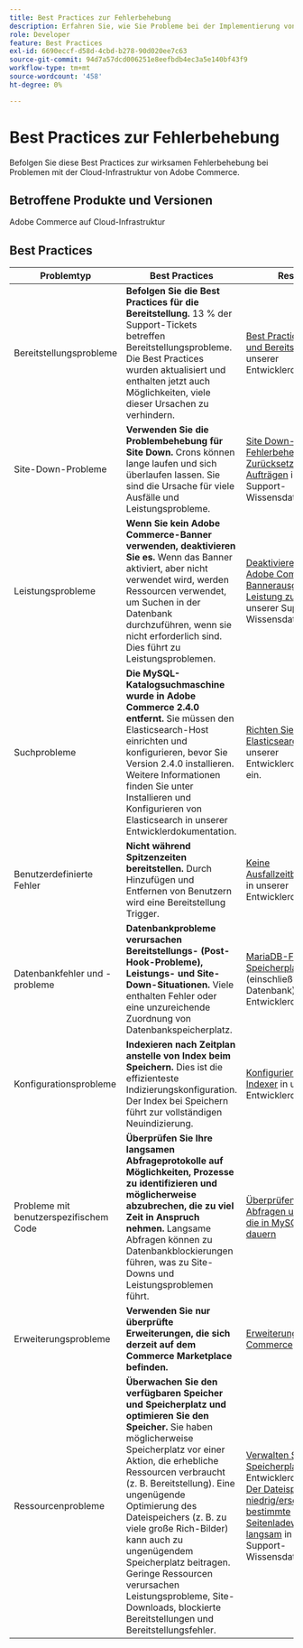 ```yaml
---
title: Best Practices zur Fehlerbehebung
description: Erfahren Sie, wie Sie Probleme bei der Implementierung von Adobe Commerce beheben können.
role: Developer
feature: Best Practices
exl-id: 6690eccf-d58d-4cbd-b278-90d020ee7c63
source-git-commit: 94d7a57dcd006251e8eefbdb4ec3a5e140bf43f9
workflow-type: tm+mt
source-wordcount: '458'
ht-degree: 0%

---
```


# Best Practices zur Fehlerbehebung

Befolgen Sie diese Best Practices zur wirksamen Fehlerbehebung bei Problemen mit der Cloud-Infrastruktur von Adobe Commerce.

## Betroffene Produkte und Versionen

Adobe Commerce auf Cloud-Infrastruktur

## Best Practices

| Problemtyp | Best Practices | Ressource |
|----------------------------|----------------------------------------------------------------------------------------------------------------------------------------------------------------------------------------------------------------------------------------------------------------------------------------------------------------------------------------------------------------------------------------------------|-------------------------------------------------------------------------------------------------------------------------------------------------------------------------------------------------------------------------------------------------------------------------------------------------------------------------------------------------------------------------------------------------------|
| Bereitstellungsprobleme | **Befolgen Sie die Best Practices für die Bereitstellung.** 13 % der Support-Tickets betreffen Bereitstellungsprobleme. Die Best Practices wurden aktualisiert und enthalten jetzt auch Möglichkeiten, viele dieser Ursachen zu verhindern. | [Best Practices für Builds und Bereitstellung](https://devdocs.magento.com/cloud/reference/discover-deploy.html#best-practices) in unserer Entwicklerdokumentation. |
| Site-Down-Probleme | **Verwenden Sie die Problembehebung für Site Down.** Crons können lange laufen und sich überlaufen lassen. Sie sind die Ursache für viele Ausfälle und Leistungsprobleme. | [Site Down-Fehlerbehebung](https://experienceleague.adobe.com/docs/commerce-knowledge-base/kb/troubleshooting/site-down-or-unresponsive/magento-site-down-troubleshooter.html?lang=en) und [Zurücksetzen von Cron-Aufträgen](https://experienceleague.adobe.com/docs/commerce-knowledge-base/kb/troubleshooting/miscellaneous/cron-job-is-stuck-in-running-status.html?lang=en) in unserer Support-Wissensdatenbank. |
| Leistungsprobleme | **Wenn Sie kein Adobe Commerce-Banner verwenden, deaktivieren Sie es.** Wenn das Banner aktiviert, aber nicht verwendet wird, werden Ressourcen verwendet, um Suchen in der Datenbank durchzuführen, wenn sie nicht erforderlich sind. Dies führt zu Leistungsproblemen. | [Deaktivieren Sie die Adobe Commerce-Bannerausgabe, um die Leistung zu verbessern](https://experienceleague.adobe.com/docs/commerce-knowledge-base/kb/troubleshooting/miscellaneous/disable-magento-banner-output-to-improve-site-performance.html) in unserer Support-Wissensdatenbank. |
| Suchprobleme | **Die MySQL-Katalogsuchmaschine wurde in Adobe Commerce 2.4.0 entfernt.** Sie müssen den Elasticsearch-Host einrichten und konfigurieren, bevor Sie Version 2.4.0 installieren. Weitere Informationen finden Sie unter Installieren und Konfigurieren von Elasticsearch in unserer Entwicklerdokumentation. | [Richten Sie den Elasticsearch-Dienst](https://devdocs.magento.com/cloud/project/services-elastic.html) in unserer Entwicklerdokumentation ein. |
| Benutzerdefinierte Fehler | **Nicht während Spitzenzeiten bereitstellen.** Durch Hinzufügen und Entfernen von Benutzern wird eine Bereitstellung Trigger. | [Keine Ausfallzeitbereitstellung](https://devdocs.magento.com/cloud/deploy/reduce-downtime.html) in unserer Entwicklerdokumentation. |
| Datenbankfehler und -probleme | **Datenbankprobleme verursachen Bereitstellungs- (Post-Hook-Probleme), Leistungs- und Site-Down-Situationen.** Viele enthalten Fehler oder eine unzureichende Zuordnung von Datenbankspeicherplatz. | [MariaDB-Fehlercodes](https://mariadb.com/kb/en/library/mariadb-error-codes/#mariadb-specific-error-codes); [Speicherplatzverwaltung](https://devdocs.magento.com/cloud/project/manage-disk-space.html) (einschließlich Datenbank) in unserer Entwicklerdokumentation. |
| Konfigurationsprobleme | **Indexieren nach Zeitplan anstelle von Index beim Speichern.** Dies ist die effizienteste Indizierungskonfiguration. Der Index bei Speichern führt zur vollständigen Neuindizierung. | [Konfigurieren Sie die Indexer](../../../configuration/cli/manage-indexers.md#configure-indexers) in unserer Entwicklerdokumentation. |
| Probleme mit benutzerspezifischem Code | **Überprüfen Sie Ihre langsamen Abfrageprotokolle auf Möglichkeiten, Prozesse zu identifizieren und möglicherweise abzubrechen, die zu viel Zeit in Anspruch nehmen.** Langsame Abfragen können zu Datenbankblockierungen führen, was zu Site-Downs und Leistungsproblemen führt. | [Überprüfen langsamer Abfragen und Prozesse, die in MySQL zu lange dauern](https://experienceleague.adobe.com/docs/commerce-knowledge-base/kb/troubleshooting/database/checking-slow-queries-and-processes-mysql.html) |
| Erweiterungsprobleme | **Verwenden Sie nur überprüfte Erweiterungen, die sich derzeit auf dem Commerce Marketplace befinden.** | [Erweiterungen für Adobe Commerce](https://marketplace.magento.com/extensions.html) |
| Ressourcenprobleme | **Überwachen Sie den verfügbaren Speicher und Speicherplatz und optimieren Sie den Speicher.** Sie haben möglicherweise Speicherplatz vor einer Aktion, die erhebliche Ressourcen verbraucht (z. B. Bereitstellung). Eine ungenügende Optimierung des Dateispeichers (z. B. zu viele große Rich-Bilder) kann auch zu ungenügendem Speicherplatz beitragen. Geringe Ressourcen verursachen Leistungsprobleme, Site-Downloads, blockierte Bereitstellungen und Bereitstellungsfehler. | [Verwalten Sie Speicherplatz](https://devdocs.magento.com/cloud/project/manage-disk-space.html) in unserer Entwicklerdokumentation. [Der Dateispeicher ist niedrig/erschöpft, bestimmte Seitenladevorgänge sind langsam](https://experienceleague.adobe.com/docs/commerce-knowledge-base/kb/troubleshooting/miscellaneous/file-storage-low-specific-page-loads-are-slow.html?lang=en) in unserer Support-Wissensdatenbank. |

